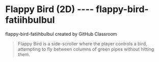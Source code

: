 # Flappy Bird (2D) ---- flappy-bird-fatiihbulbul
flappy-bird-fatiihbulbul created by GitHub Classroom

> Flappy Bird is a side-scroller where the player controls a bird, attempting to fly between columns of green pipes without hitting them.
